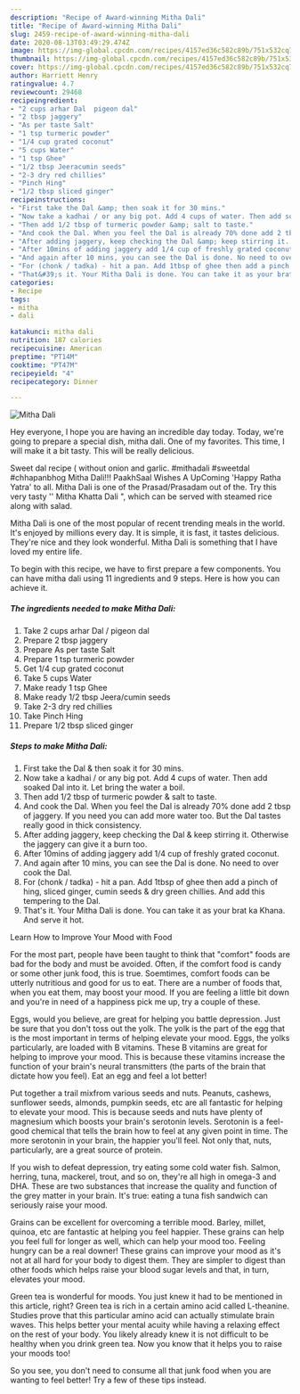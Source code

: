 ```yaml
---
description: "Recipe of Award-winning Mitha Dali"
title: "Recipe of Award-winning Mitha Dali"
slug: 2459-recipe-of-award-winning-mitha-dali
date: 2020-08-13T03:49:29.474Z
image: https://img-global.cpcdn.com/recipes/4157ed36c582c89b/751x532cq70/mitha-dali-recipe-main-photo.jpg
thumbnail: https://img-global.cpcdn.com/recipes/4157ed36c582c89b/751x532cq70/mitha-dali-recipe-main-photo.jpg
cover: https://img-global.cpcdn.com/recipes/4157ed36c582c89b/751x532cq70/mitha-dali-recipe-main-photo.jpg
author: Harriett Henry
ratingvalue: 4.7
reviewcount: 29468
recipeingredient:
- "2 cups arhar Dal  pigeon dal"
- "2 tbsp jaggery"
- "As per taste Salt"
- "1 tsp turmeric powder"
- "1/4 cup grated coconut"
- "5 cups Water"
- "1 tsp Ghee"
- "1/2 tbsp Jeeracumin seeds"
- "2-3 dry red chillies"
- "Pinch Hing"
- "1/2 tbsp sliced ginger"
recipeinstructions:
- "First take the Dal &amp; then soak it for 30 mins."
- "Now take a kadhai / or any big pot. Add 4 cups of water. Then add soaked Dal into it. Let bring the water a boil."
- "Then add 1/2 tbsp of turmeric powder &amp; salt to taste."
- "And cook the Dal. When you feel the Dal is already 70% done add 2 tbsp of jaggery. If you need you can add more water too. But the Dal tastes really good in thick consistency."
- "After adding jaggery, keep checking the Dal &amp; keep stirring it. Otherwise the jaggery can give it a burn too."
- "After 10mins of adding jaggery add 1/4 cup of freshly grated coconut."
- "And again after 10 mins, you can see the Dal is done. No need to over cook the Dal."
- "For (chonk / tadka) - hit a pan. Add 1tbsp of ghee then add a pinch of hing, sliced ginger, cumin seeds &amp; dry green chillies. And add this tempering to the Dal."
- "That&#39;s it. Your Mitha Dali is done. You can take it as your brat ka Khana. And serve it hot."
categories:
- Recipe
tags:
- mitha
- dali

katakunci: mitha dali 
nutrition: 187 calories
recipecuisine: American
preptime: "PT14M"
cooktime: "PT47M"
recipeyield: "4"
recipecategory: Dinner

---
```



![Mitha Dali](https://img-global.cpcdn.com/recipes/4157ed36c582c89b/751x532cq70/mitha-dali-recipe-main-photo.jpg)

Hey everyone, I hope you are having an incredible day today. Today, we're going to prepare a special dish, mitha dali. One of my favorites. This time, I will make it a bit tasty. This will be really delicious.

Sweet dal recipe ( without onion and garlic. #mithadali #sweetdal #chhapanbhog Mitha Dali!!! PaakhSaal Wishes A UpComing &#39;Happy Ratha Yatra&#39; to all. Mitha Dali is one of the Prasad/Prasadam out of the. Try this very tasty &#39;&#39; Mitha Khatta Dali &#34;, which can be served with steamed rice along with salad.

Mitha Dali is one of the most popular of recent trending meals in the world. It's enjoyed by millions every day. It is simple, it is fast, it tastes delicious. They're nice and they look wonderful. Mitha Dali is something that I have loved my entire life.


To begin with this recipe, we have to first prepare a few components. You can have mitha dali using 11 ingredients and 9 steps. Here is how you can achieve it.

<!--inarticleads1-->

##### The ingredients needed to make Mitha Dali:

1. Take 2 cups arhar Dal / pigeon dal
1. Prepare 2 tbsp jaggery
1. Prepare As per taste Salt
1. Prepare 1 tsp turmeric powder
1. Get 1/4 cup grated coconut
1. Take 5 cups Water
1. Make ready 1 tsp Ghee
1. Make ready 1/2 tbsp Jeera/cumin seeds
1. Take 2-3 dry red chillies
1. Take Pinch Hing
1. Prepare 1/2 tbsp sliced ginger




<!--inarticleads2-->

##### Steps to make Mitha Dali:

1. First take the Dal &amp; then soak it for 30 mins.
1. Now take a kadhai / or any big pot. Add 4 cups of water. Then add soaked Dal into it. Let bring the water a boil.
1. Then add 1/2 tbsp of turmeric powder &amp; salt to taste.
1. And cook the Dal. When you feel the Dal is already 70% done add 2 tbsp of jaggery. If you need you can add more water too. But the Dal tastes really good in thick consistency.
1. After adding jaggery, keep checking the Dal &amp; keep stirring it. Otherwise the jaggery can give it a burn too.
1. After 10mins of adding jaggery add 1/4 cup of freshly grated coconut.
1. And again after 10 mins, you can see the Dal is done. No need to over cook the Dal.
1. For (chonk / tadka) - hit a pan. Add 1tbsp of ghee then add a pinch of hing, sliced ginger, cumin seeds &amp; dry green chillies. And add this tempering to the Dal.
1. That&#39;s it. Your Mitha Dali is done. You can take it as your brat ka Khana. And serve it hot.




Learn How to Improve Your Mood with Food


For the most part, people have been taught to think that "comfort" foods are bad for the body and must be avoided. Often, if the comfort food is candy or some other junk food, this is true. Soemtimes, comfort foods can be utterly nutritious and good for us to eat. There are a number of foods that, when you eat them, may boost your mood. If you are feeling a little bit down and you're in need of a happiness pick me up, try a couple of these.

Eggs, would you believe, are great for helping you battle depression. Just be sure that you don't toss out the yolk. The yolk is the part of the egg that is the most important in terms of helping elevate your mood. Eggs, the yolks particularly, are loaded with B vitamins. These B vitamins are great for helping to improve your mood. This is because these vitamins increase the function of your brain's neural transmitters (the parts of the brain that dictate how you feel). Eat an egg and feel a lot better!

Put together a trail mixfrom various seeds and nuts. Peanuts, cashews, sunflower seeds, almonds, pumpkin seeds, etc are all fantastic for helping to elevate your mood. This is because seeds and nuts have plenty of magnesium which boosts your brain's serotonin levels. Serotonin is a feel-good chemical that tells the brain how to feel at any given point in time. The more serotonin in your brain, the happier you'll feel. Not only that, nuts, particularly, are a great source of protein.

If you wish to defeat depression, try eating some cold water fish. Salmon, herring, tuna, mackerel, trout, and so on, they're all high in omega-3 and DHA. These are two substances that increase the quality and function of the grey matter in your brain. It's true: eating a tuna fish sandwich can seriously raise your mood. 

Grains can be excellent for overcoming a terrible mood. Barley, millet, quinoa, etc are fantastic at helping you feel happier. These grains can help you feel full for longer as well, which can help your mood too. Feeling hungry can be a real downer! These grains can improve your mood as it's not at all hard for your body to digest them. They are simpler to digest than other foods which helps raise your blood sugar levels and that, in turn, elevates your mood.

Green tea is wonderful for moods. You just knew it had to be mentioned in this article, right? Green tea is rich in a certain amino acid called L-theanine. Studies prove that this particular amino acid can actually stimulate brain waves. This helps better your mental acuity while having a relaxing effect on the rest of your body. You likely already knew it is not difficult to be healthy when you drink green tea. Now you know that it helps you to raise your moods too!

So you see, you don't need to consume all that junk food when you are wanting to feel better! Try  a few  of  these  tips  instead.

